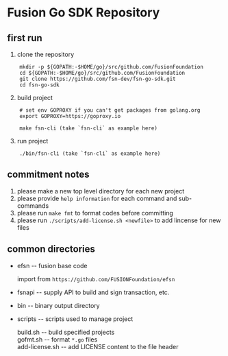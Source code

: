 # Fusion Go SDK Repository

## first run

1. clone the repository

```
    mkdir -p ${GOPATH:-$HOME/go}/src/github.com/FusionFoundation  
    cd ${GOPATH:-$HOME/go}/src/github.com/FusionFoundation  
    git clone https://github.com/fsn-dev/fsn-go-sdk.git  
    cd fsn-go-sdk  
```

2. build project

```
    # set env GOPROXY if you can't get packages from golang.org
    export GOPROXY=https://goproxy.io

    make fsn-cli (take `fsn-cli` as example here)  
```

3. run project

```
    ./bin/fsn-cli (take `fsn-cli` as example here)  
```

## commitment notes

1. please make a new top level directory for each new project
2. please provide `help information` for each command and sub-commands
3. please run `make fmt` to format codes before committing
4. please run `./scripts/add-license.sh <newfile>` to add lincense for new files

## common directories

* efsn      -- fusion base code

    import from `https://github.com/FUSIONFoundation/efsn`

* fsnapi    -- supply API to build and sign transaction, etc.

* bin       -- binary output directory

* scripts   -- scripts used to manage project

    build.sh       -- build specified projects  
    gofmt.sh       -- format `*.go` files  
    add-license.sh -- add LICENSE content to the file header  

[//]: # (/* vim: set ts=4 sts=4 sw=4 et : */)
